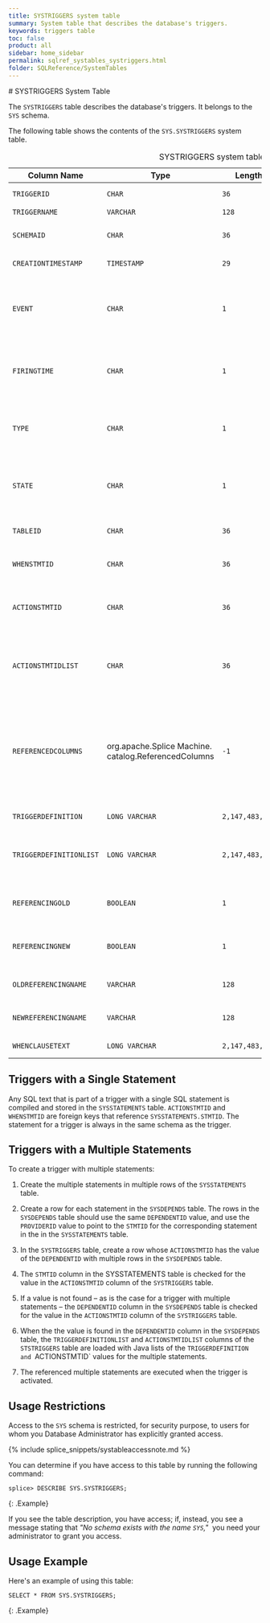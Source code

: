 ```yaml
---
title: SYSTRIGGERS system table
summary: System table that describes the database's triggers.
keywords: triggers table
toc: false
product: all
sidebar: home_sidebar
permalink: sqlref_systables_systriggers.html
folder: SQLReference/SystemTables
---
```

<section>
<div class="TopicContent" data-swiftype-index="true" markdown="1">
# SYSTRIGGERS System Table

The `SYSTRIGGERS` table describes the database's triggers. It belongs to the `SYS` schema.

The following table shows the contents of the `SYS.SYSTRIGGERS` system
table.

<table>
    <caption>SYSTRIGGERS system table</caption>
    <col />
    <col />
    <col />
    <col />
    <col />
    <thead>
        <tr>
            <th>Column Name</th>
            <th>Type</th>
            <th>Length</th>
            <th>Nullable</th>
            <th>Contents</th>
        </tr>
    </thead>
    <tbody>
        <tr>
            <td><code>TRIGGERID</code></td>
            <td><code>CHAR</code></td>
            <td><code>36</code></td>
            <td><code>NO</code></td>
            <td>Unique identifier for the trigger</td>
        </tr>
        <tr>
            <td><code>TRIGGERNAME</code></td>
            <td><code>VARCHAR</code></td>
            <td><code>128</code></td>
            <td><code>NO</code></td>
            <td>Name of the trigger</td>
        </tr>
        <tr>
            <td><code>SCHEMAID</code></td>
            <td><code>CHAR</code></td>
            <td><code>36</code></td>
            <td><code>NO</code></td>
            <td>ID of the trigger's schema (join with <code>SYSSCHEMAS.SCHEMAID</code>)</td>
        </tr>
        <tr>
            <td><code>CREATIONTIMESTAMP</code></td>
            <td><code>TIMESTAMP</code></td>
            <td><code>29</code></td>
            <td><code>NO</code></td>
            <td>Time the trigger was created</td>
        </tr>
        <tr>
            <td><code>EVENT</code></td>
            <td><code>CHAR</code></td>
            <td><code>1</code></td>
            <td><code>NO</code></td>
            <td>
                <p class="noSpaceAbove">Possible values are:</p>
                <ul>
                    <li><code>'U'</code> for update</li>
                    <li><code>'D'</code> for delete</li>
                    <li><code>'I</code>' for insert</li>
                </ul>
            </td>
        </tr>
        <tr>
            <td><code>FIRINGTIME</code></td>
            <td><code>CHAR</code></td>
            <td><code>1</code></td>
            <td><code>NO</code></td>
            <td>
                <p class="noSpaceAbove">Possible values are:</p>
                <ul>
                    <li><code>'B'</code> for before</li>
                    <li><code>'A'</code> for after</li>
                </ul>
            </td>
        </tr>
        <tr>
            <td><code>TYPE</code></td>
            <td><code>CHAR</code></td>
            <td><code>1</code></td>
            <td><code>NO</code></td>
            <td>
                <p class="noSpaceAbove">Possible values are:</p>
                <ul>
                    <li><code>'R'</code> for row</li>
                    <li><code>'S'</code> for statement</li>
                </ul>
            </td>
        </tr>
        <tr>
            <td><code>STATE</code></td>
            <td><code>CHAR</code></td>
            <td><code>1</code></td>
            <td><code>NO</code></td>
            <td>
                <p class="noSpaceAbove">Possible values are:</p>
                <ul>
                    <li><code>'E'</code> for enabled</li>
                    <li><code>'D'</code> for disabled</li>
                </ul>
            </td>
        </tr>
        <tr>
            <td><code>TABLEID</code></td>
            <td><code>CHAR</code></td>
            <td><code>36</code></td>
            <td><code>NO</code></td>
            <td>ID of the table on which the trigger is defined</td>
        </tr>
        <tr>
            <td><code>WHENSTMTID</code></td>
            <td><code>CHAR</code></td>
            <td><code>36</code></td>
            <td><code>YES</code></td>
            <td>Used only if there is a <code>WHEN</code> clause (not yet supported)</td>
        </tr>
        <tr>
            <td><code>ACTIONSTMTID</code></td>
            <td><code>CHAR</code></td>
            <td><code>36</code></td>
            <td><code>YES</code></td>
            <td>ID of the stored prepared statement for a single triggered SQL statement (join with <code>SYSSTATEMENTS.STMTID</code>).</td>
        </tr>
        <tr>
            <td><code>ACTIONSTMTIDLIST</code></td>
            <td><code>CHAR</code></td>
            <td><code>36</code></td>
            <td><code>YES</code></td>
            <td>A list of the IDs of the stored prepared statements for a trigger with multiple SQL statements. <code>NULL</code> for single statements.</td>
        </tr>
        <tr>
            <td><code>REFERENCEDCOLUMNS</code></td>
            <td class="CodeFont">org.apache.Splice Machine.<br />catalog.ReferencedColumns</td>
            <td><code>-1</code></td>
            <td><code>YES</code></td>
            <td><p>Descriptor of the columns to be updated, if this trigger is an update trigger (that is, if the <code>EVENT</code> column contains <code>'U'</code>)</p>
                <p>This class is not part of the public API.</p></td>
        </tr>
        <tr>
            <td><code>TRIGGERDEFINITION</code></td>
            <td><code>LONG VARCHAR</code></td>
            <td><code>2,147,483,647</code></td>
            <td><code>YES</code></td>
            <td>Text of the action SQL statement</td>
        </tr>
        <tr>
            <td><code>TRIGGERDEFINITIONLIST</code></td>
            <td><code>LONG VARCHAR</code></td>
            <td><code>2,147,483,647</code></td>
            <td><code>YES</code></td>
            <td>The trigger definition list for a trigger with multiple SQL statements. <code>NULL</code> for single statements.</td>
        </tr>
        <tr>
            <td><code>REFERENCINGOLD</code></td>
            <td><code>BOOLEAN</code></td>
            <td><code>1</code></td>
            <td><code>YES</code></td>
            <td>Whether or not the <code>OLDREFERENCINGNAME</code>, if non-null, refers
		to the <code>OLD</code> row or table</td>
        </tr>
        <tr>
            <td><code>REFERENCINGNEW </code></td>
            <td><code>BOOLEAN</code></td>
            <td><code>1</code></td>
            <td><code>YES</code></td>
            <td>Whether or not the <code>NEWREFERENCINGNAME</code>, if non-null, refers
		to the <code>NEW</code> row or table</td>
        </tr>
        <tr>
            <td><code>OLDREFERENCINGNAME</code></td>
            <td><code>VARCHAR</code></td>
            <td><code>128</code></td>
            <td><code>YES</code></td>
            <td>Pseudoname as set using the <code>REFERENCING OLD AS</code> clause</td>
        </tr>
        <tr>
            <td><code>NEWREFERENCINGNAME</code></td>
            <td><code>VARCHAR</code></td>
            <td><code>128</code></td>
            <td><code>YES</code></td>
            <td>Pseudoname as set using the <code>REFERENCING NEW AS</code> clause </td>
        </tr>
        <tr>
            <td><code>WHENCLAUSETEXT</code></td>
            <td><code>LONG VARCHAR</code></td>
            <td><code>2,147,483,647</code></td>
            <td><code>YES</code></td>
            <td>The text of the <code>WHEN</code> clause for this trigger.</td>
        </tr>
    </tbody>
</table>

## Triggers with a Single Statement

Any SQL text that is part of a trigger with a single SQL statement is compiled and
stored in the `SYSSTATEMENTS` table. `ACTIONSTMTID` and `WHENSTMTID` are
foreign keys that reference `SYSSTATEMENTS.STMTID`. The statement for a
trigger is always in the same schema as the trigger.

## Triggers with a Multiple Statements

To create a trigger with multiple statements:

1. Create the multiple statements in multiple rows of the `SYSSTATEMENTS` table.

2. Create a row for each statement in the `SYSDEPENDS` table. The rows in the `SYSDEPENDS` table should use the same `DEPENDENTID` value, and use the `PROVIDERID` value to point to the `STMTID` for the corresponding statement in the in the `SYSSTATEMENTS` table.

3. In the `SYSTRIGGERS` table, create a row whose `ACTIONSTMTID` has the value of the `DEPENDENTID` with multiple rows in the `SYSDEPENDS` table.

4. The `STMTID` column in the SYSSTATEMENTS table is checked for the value in the `ACTIONSTMTID` column of the `SYSTRIGGERS` table.

5. If a value is not found – as is the case for a trigger with multiple statements – the `DEPENDENTID` column in the `SYSDEPENDS` table is checked for the value in the `ACTIONSTMTID` column of the `SYSTRIGGERS` table.  

6. When the the value is found in the `DEPENDENTID` column in the `SYSDEPENDS` table, the `TRIGGERDEFINITIONLIST` and  `ACTIONSTMTIDLIST` columns of the `STSTRIGGERS` table are loaded with Java lists of the `TRIGGERDEFINITION and `ACTIONSTMTID` values for the multiple statements.

7. The referenced multiple statements are executed when the trigger is activated.


## Usage Restrictions

Access to the `SYS` schema is restricted, for security purpose, to users for whom you Database Administrator has explicitly granted access.

{% include splice_snippets/systableaccessnote.md %}

You can determine if you have access to this table by running the following command:

```
splice> DESCRIBE SYS.SYSTRIGGERS;
```
{: .Example}

If you see the table description, you have access; if, instead, you see a message stating that _"No schema exists with the name `SYS`,"_&nbsp; you need your administrator to grant you access.

## Usage Example

Here's an example of using this table:

```
SELECT * FROM SYS.SYSTRIGGERS;
```
{: .Example}


</div>
</section>
